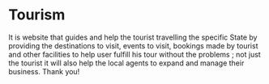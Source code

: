 # Tourism
It is website that guides and help the tourist travelling the specific State by providing the destinations to visit, events to visit, bookings made by tourist and other facilities to help user fulfill his tour without the problems ; not just the tourist it will also help the local agents to expand and manage their business.
Thank you!
